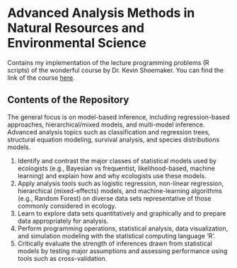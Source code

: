 # Advanced Analysis Methods in Natural Resources and Environmental Science

Contains my implementation of the lecture programming problems (R scripts) of the wonderful course by Dr. Kevin Shoemaker. You can find the link of the course [here](https://kevintshoemaker.github.io/NRES-746/).

## Contents of the Repository 
The general focus is on model-based inference, including regression-based approaches, hierarchical/mixed models, and multi-model inference. Advanced analysis topics such as classification and regression trees, structural equation modeling, survival analysis, and species distributions models.

1. Identify and contrast the major classes of statistical models used by ecologists (e.g., Bayesian vs frequentist, likelihood-based, machine learning) and explain how and why ecologists use these models. 
2. Apply analysis tools such as logistic regression, non-linear regression, hierarchical (mixed-effects) models, and machine-learning algorithms (e.g., Random Forest) on diverse data sets representative of those commonly considered in ecology. 
3. Learn to explore data sets quantitatively and graphically and to prepare data appropriately for analysis. 
4. Perform programming operations, statistical analysis, data visualization, and simulation modeling with the statistical computing language ‘R’. 
5. Critically evaluate the strength of inferences drawn from statistical models by testing major assumptions and assessing performance using tools such as cross-validation. 